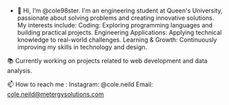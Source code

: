 - 👋 Hi, I’m @cole98ster. I'm an engineering student at Queen's University, passionate about solving problems and creating innovative solutions.
My interests include:
Coding: Exploring programming languages and building practical projects.
Engineering Applications: Applying technical knowledge to real-world challenges.
Learning & Growth: Continuously improving my skills in technology and design.

📚 Currently working on projects related to web development and data analysis.

📫 How to reach me : Instagram: @cole.neild  Email: cole.neild@metergysolutions.com
